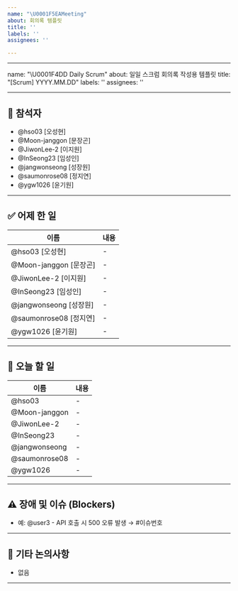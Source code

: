 ```yaml
---
name: "\U0001F5EAMeeting"
about: 회의록 템플릿
title: ''
labels: ''
assignees: ''

---
```


---
name: "\U0001F4DD Daily Scrum"
about: 일일 스크럼 회의록 작성용 템플릿
title: "[Scrum] YYYY.MM.DD"
labels: ''
assignees: ''

---

## 👥 참석자
- @hso03 [오성현] 
- @Moon-janggon [문장곤] 
- @JiwonLee-2 [이지원]
- @InSeong23 [임성인]
- @jangwonseong [성장원] 
- @saumonrose08 [정지연] 
- @ygw1026 [윤기원] 

---

## ✅ 어제 한 일

| 이름 | 내용 |
|------|------|
| @hso03 [오성현] | - |
| @Moon-janggon [문장곤]  | - |
| @JiwonLee-2 [이지원] | - |
| @InSeong23 [임성인] | - |
| @jangwonseong [성장원] | - |
| @saumonrose08 [정지연] | - |
| @ygw1026 [윤기원]  | - |

---

## 📌 오늘 할 일

| 이름 | 내용 |
|------|------|
| @hso03 | - |
| @Moon-janggon  | - |
| @JiwonLee-2 | - |
| @InSeong23 | - |
| @jangwonseong | - |
| @saumonrose08 | - |
| @ygw1026  | - |

---

## ⚠️ 장애 및 이슈 (Blockers)
- 예: @user3 - API 호출 시 500 오류 발생 → #이슈번호


---

## 💬 기타 논의사항
- 없음

---
